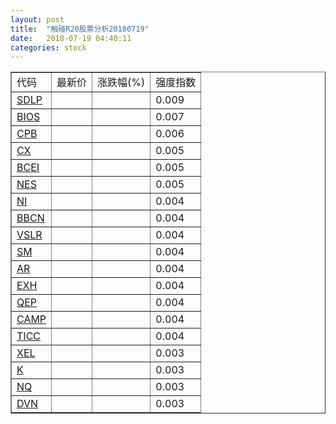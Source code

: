 ```yaml
---
layout: post
title:  "触碰R20股票分析20180719"
date:   2018-07-19 04:40:11
categories: stock
---
```

<script type="text/javascript">
var stockList = []
stockList.push('gb_sdlp');
stockList.push('gb_bios');
stockList.push('gb_cpb');
stockList.push('gb_cx');
stockList.push('gb_bcei');
stockList.push('gb_nes');
stockList.push('gb_ni');
stockList.push('gb_bbcn');
stockList.push('gb_vslr');
stockList.push('gb_sm');
stockList.push('gb_ar');
stockList.push('gb_exh');
stockList.push('gb_qep');
stockList.push('gb_camp');
stockList.push('gb_ticc');
stockList.push('gb_xel');
stockList.push('gb_k');
stockList.push('gb_nq');
stockList.push('gb_dvn');
</script>

<table border="1">
 <tr>
 <td>代码</td>
  <td>最新价</td>
  <td>涨跌幅(%)</td>
 <td>强度指数</td>
</tr>
  <tr id="sdlp"><td><a href="http://stock.finance.sina.com.cn/usstock/quotes/SDLP.html" target="_blank">SDLP</a></td><td></td><td></td><td>0.009</td></tr>
  <tr id="bios"><td><a href="http://stock.finance.sina.com.cn/usstock/quotes/BIOS.html" target="_blank">BIOS</a></td><td></td><td></td><td>0.007</td></tr>
  <tr id="cpb"><td><a href="http://stock.finance.sina.com.cn/usstock/quotes/CPB.html" target="_blank">CPB</a></td><td></td><td></td><td>0.006</td></tr>
  <tr id="cx"><td><a href="http://stock.finance.sina.com.cn/usstock/quotes/CX.html" target="_blank">CX</a></td><td></td><td></td><td>0.005</td></tr>
  <tr id="bcei"><td><a href="http://stock.finance.sina.com.cn/usstock/quotes/BCEI.html" target="_blank">BCEI</a></td><td></td><td></td><td>0.005</td></tr>
  <tr id="nes"><td><a href="http://stock.finance.sina.com.cn/usstock/quotes/NES.html" target="_blank">NES</a></td><td></td><td></td><td>0.005</td></tr>
  <tr id="ni"><td><a href="http://stock.finance.sina.com.cn/usstock/quotes/NI.html" target="_blank">NI</a></td><td></td><td></td><td>0.004</td></tr>
  <tr id="bbcn"><td><a href="http://stock.finance.sina.com.cn/usstock/quotes/BBCN.html" target="_blank">BBCN</a></td><td></td><td></td><td>0.004</td></tr>
  <tr id="vslr"><td><a href="http://stock.finance.sina.com.cn/usstock/quotes/VSLR.html" target="_blank">VSLR</a></td><td></td><td></td><td>0.004</td></tr>
  <tr id="sm"><td><a href="http://stock.finance.sina.com.cn/usstock/quotes/SM.html" target="_blank">SM</a></td><td></td><td></td><td>0.004</td></tr>
  <tr id="ar"><td><a href="http://stock.finance.sina.com.cn/usstock/quotes/AR.html" target="_blank">AR</a></td><td></td><td></td><td>0.004</td></tr>
  <tr id="exh"><td><a href="http://stock.finance.sina.com.cn/usstock/quotes/EXH.html" target="_blank">EXH</a></td><td></td><td></td><td>0.004</td></tr>
  <tr id="qep"><td><a href="http://stock.finance.sina.com.cn/usstock/quotes/QEP.html" target="_blank">QEP</a></td><td></td><td></td><td>0.004</td></tr>
  <tr id="camp"><td><a href="http://stock.finance.sina.com.cn/usstock/quotes/CAMP.html" target="_blank">CAMP</a></td><td></td><td></td><td>0.004</td></tr>
  <tr id="ticc"><td><a href="http://stock.finance.sina.com.cn/usstock/quotes/TICC.html" target="_blank">TICC</a></td><td></td><td></td><td>0.004</td></tr>
  <tr id="xel"><td><a href="http://stock.finance.sina.com.cn/usstock/quotes/XEL.html" target="_blank">XEL</a></td><td></td><td></td><td>0.003</td></tr>
  <tr id="k"><td><a href="http://stock.finance.sina.com.cn/usstock/quotes/K.html" target="_blank">K</a></td><td></td><td></td><td>0.003</td></tr>
  <tr id="nq"><td><a href="http://stock.finance.sina.com.cn/usstock/quotes/NQ.html" target="_blank">NQ</a></td><td></td><td></td><td>0.003</td></tr>
  <tr id="dvn"><td><a href="http://stock.finance.sina.com.cn/usstock/quotes/DVN.html" target="_blank">DVN</a></td><td></td><td></td><td>0.003</td></tr>
</table>
